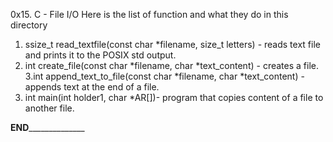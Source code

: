 0x15. C - File I/O
Here is the list of function and what they do in this directory
1. ssize_t read_textfile(const char *filename, size_t letters) - reads text file and prints it to the POSIX std output.
2. int create_file(const char *filename, char *text_content) - creates a file.
3.int append_text_to_file(const char *filename, char *text_content) - appends text at the end of a file.
4. int main(int holder1, char *AR[])- program that copies content of a file to another file.

______________________________________________________________________END____________________________________________________________________________________
